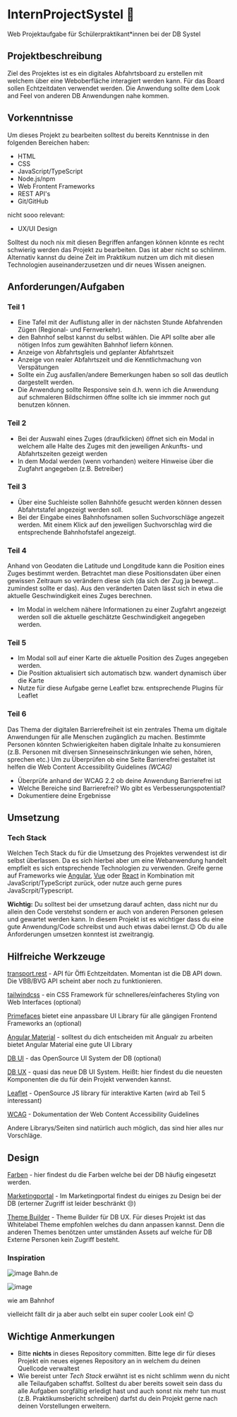 # InternProjectSystel 🚄


Web Projektaufgabe für Schülerpraktikant*innen bei der DB Systel

## Projektbeschreibung
Ziel des Projektes ist es ein digitales Abfahrtsboard zu erstellen mit welchem über eine Weboberfläche interagiert werden kann.
Für das Board sollen Echtzeitdaten verwendet werden. Die Anwendung sollte dem Look and Feel von anderen DB Anwendungen nahe kommen.

## Vorkenntnisse
Um dieses Projekt zu bearbeiten solltest du bereits Kenntnisse in den folgenden Bereichen haben:
- HTML
- CSS
- JavaScript/TypeScript
- Node.js/npm
- Web Frontent Frameworks
- REST API's
- Git/GitHub

nicht sooo relevant:
- UX/UI Design

Solltest du noch nix mit diesen Begriffen anfangen können könnte es recht schwierig werden das Projekt zu bearbeiten. Das ist aber nicht so schlimm. Alternativ kannst du deine Zeit im Praktikum nutzen um dich mit diesen Technologien auseinanderzusetzen und dir neues Wissen aneignen.

## Anforderungen/Aufgaben

### Teil 1 
- Eine Tafel mit der Auflistung aller in der nächsten Stunde Abfahrenden Zügen (Regional- und Fernverkehr).
- den Bahnhof selbst kannst du selbst wählen. Die API sollte aber alle nötigen Infos zum gewählten Bahnhof liefern können.
- Anzeige von Abfahrtsgleis und geplanter Abfahrtszeit
- Anzeige von realer Abfahrtszeit und die Kenntlichmachung von Verspätungen
- Sollte ein Zug ausfallen/andere Bemerkungen haben so soll das deutlich dargestellt werden.
- Die Anwendung sollte Responsive sein d.h. wenn ich die Anwendung auf schmaleren Bildschirmen öffne sollte ich sie immmer noch gut benutzen können.

### Teil 2
- Bei der Auswahl eines Zuges (draufklicken) öffnet sich ein Modal in welchem alle Halte des Zuges mit den jeweiligen Ankunfts- und Abfahrtszeiten gezeigt werden
- In dem Modal werden (wenn vorhanden) weitere Hinweise über die Zugfahrt angegeben (z.B. Betreiber)

### Teil 3
- Über eine Suchleiste sollen Bahnhöfe gesucht werden können dessen Abfahrtstafel angezeigt werden soll.
- Bei der Eingabe eines Bahnhofsnamen sollen Suchvorschläge angezeit werden. Mit einem Klick auf den jeweiligen Suchvorschlag wird die entsprechende Bahnhofstafel angezeigt.

### Teil 4
Anhand von Geodaten die Latitude und Longditude kann die Position eines Zuges bestimmt werden. Betrachtet man diese Positionsdaten über einen gewissen Zeitraum so verändern diese sich (da sich der Zug ja bewegt... zumindest sollte er das).
Aus den veränderten Daten lässt sich in etwa die aktuelle Geschwindigkeit eines Zuges berechnen.

- Im Modal in welchem nähere Informationen zu einer Zugfahrt angezeigt werden soll die aktuelle geschätzte Geschwindigkeit angegeben werden.

### Teil 5
- Im Modal soll auf einer Karte die aktuelle Position des Zuges angegeben werden.
- Die Position aktualisiert sich automatisch bzw. wandert dynamisch über die Karte
- Nutze für diese Aufgabe gerne Leaflet bzw. entsprechende Plugins für Leaflet

### Teil 6
Das Thema der digitalen Barrierefreiheit ist ein zentrales Thema um digitale Anwendungen für alle Menschen zugänglich zu machen. Bestimmte Personen könnten Schwierigkeiten haben digitale Inhalte zu konsumieren (z.B. Personen mit diversen Sinneseinschränkungen wie sehen, hören, sprechen etc.) Um zu Überprüfen ob eine Seite Barrierefrei gestaltet ist helfen die Web Content Accessibility Guidelines _(WCAG)_

- Überprüfe anhand der WCAG 2.2 ob deine Anwendung Barrierefrei ist
- Welche Bereiche sind Barrierefrei? Wo gibt es Verbesserungspotential?
- Dokumentiere deine Ergebnisse

## Umsetzung

### Tech Stack
Welchen Tech Stack du für die Umsetzung des Projektes verwendest ist dir selbst überlassen. Da es sich hierbei aber um eine Webanwendung handelt empfielt es sich entsprechende Technologien zu verwenden.
Greife gerne auf Frameworks wie [Angular](https://angular.dev/), [Vue](https://vuejs.org/) oder [React](https://react.dev/) in Kombination mit JavaScript/TypeScript zurück, oder nutze auch gerne pures JavaScrpit/Typescript.

**Wichtig:** Du solltest bei der umsetzung darauf achten, dass nicht nur du allein den Code verstehst sondern er auch von anderen Personen gelesen und gewartet werden kann.
In diesem Projekt ist es wichtiger dass du eine gute Anwendung/Code schreibst und auch etwas dabei lernst.😉 Ob du alle Anforderungen umsetzen konntest ist zweitrangig. 

## Hilfreiche Werkzeuge
[transport.rest](https://transport.rest/) - API für Öffi Echtzeitdaten. Momentan ist die DB API down. Die VBB/BVG API scheint aber noch zu funktionieren.

[tailwindcss](https://tailwindcss.com/) - ein CSS Framework für schnelleres/einfacheres Styling von Web Interfaces (optional)

[Primefaces](https://www.primefaces.org/) bietet eine anpassbare UI Library für alle gängigen Frontend Frameworks an (optional)

[Angular Material](https://material.angular.io/) - solltest du dich entscheiden mit Angualr zu arbeiten bietet Angular Material eine gute UI Library

[DB UI](https://db-ui.github.io/) - das OpenSource UI System der DB (optional)

[DB UX](https://design-system.deutschebahn.com/core-web/version/latest/) - quasi das neue DB UI System. Heißt: hier findest du die neuesten Komponenten die du für dein Projekt verwenden kannst.

[Leaflet](https://leafletjs.com/) - OpenSource JS library für interaktive Karten (wird ab Teil 5 interessant)

[WCAG](https://www.w3.org/WAI/standards-guidelines/wcag/) - Dokumentation der Web Content Accessibility Guidelines

Andere Librarys/Seiten sind natürlich auch möglich, das sind hier alles nur Vorschläge.

## Design

[Farben](https://marketingportal.extranet.deutschebahn.com/marketingportal/Marke-und-Design/Basiselemente/Farbe#) - hier findest du die Farben welche bei der DB häufig eingesetzt werden.

[Marketingportal](https://marketingportal.extranet.deutschebahn.com/marketingportal) - Im Marketingportal findest du einiges zu Design bei der DB (erterner Zugriff ist leider beschränkt 😒)

[Theme Builder](https://design-system.deutschebahn.com/theme-builder/main/) - Theme Builder für DB UX. Für dieses Projekt ist das Whitelabel Theme empfohlen welches du dann anpassen kannst. Denn die anderen Themes benötzen unter umständen Assets auf welche für DB Externe Personen kein Zugriff besteht.

### Inspiration
![image](https://github.com/user-attachments/assets/251b1c94-b591-4893-8f9a-e9722d33a484)
Bahn.de

![image](https://github.com/user-attachments/assets/bbaf34fb-7bcd-4bfa-8c40-1b39da0c8f9e)

wie am Bahnhof

vielleicht fällt dir ja aber auch selbt ein super cooler Look ein! 😉

## Wichtige Anmerkungen
- Bitte **nichts** in dieses Repository committen. Bitte lege dir für dieses Projekt ein neues eigenes Repository an in welchem du deinen Quellcode verwaltest
- Wie bereist unter _Tech Stack_ erwähnt ist es nicht schlimm wenn du nicht alle Teilaufgaben schaffst. Solltest du aber bereits soweit sein dass du alle Aufgaben sorgfältig erledigt hast und auch sonst nix mehr tun must (z.B. Praktikumsbericht schreiben) darfst du dein Projekt gerne nach deinen Vorstellungen erweitern.


